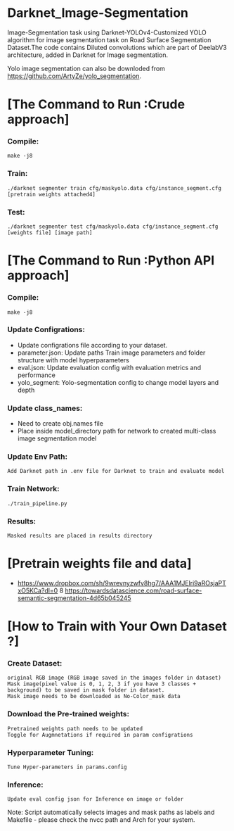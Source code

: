 # Darknet_Image-Segmentation
Image-Segmentation task using Darknet-YOLOv4-Customized YOLO algorithm for image segmentation task on Road Surface Segmentation Dataset.The code contains Diluted convolutions which are part of DeelabV3 architecture, added in Darknet for Image segmentation.

Yolo image segmentation can also be downloded from https://github.com/ArtyZe/yolo_segmentation. 

[The Command to Run :Crude approach]
=========
### Compile: 
	
	make -j8

### Train: 

	./darknet segmenter train cfg/maskyolo.data cfg/instance_segment.cfg [pretrain weights attached4] 

### Test:
	./darknet segmenter test cfg/maskyolo.data cfg/instance_segment.cfg [weights file] [image path]


[The Command to Run :Python API approach]
=========
### Compile: 
	
	make -j8

### Update Configrations:
	
* Update configrations file according to your dataset.
* parameter.json: Update paths Train image parameters and folder structure with model hyperparameters
* eval.json: Update evaluation config with evaluation metrics and performance
* yolo_segment: Yolo-segmentation config to change model layers and depth

### Update class_names:
	
* Need to create obj.names file 
* Place inside model_directory path for network to created multi-class image segmentation model

### Update Env Path:
	
	Add Darknet path in .env file for Darknet to train and evaluate model

### Train Network:
	
	./train_pipeline.py

### Results:
	
	Masked results are placed in results directory


[Pretrain weights file and data]  
========  
* https://www.dropbox.com/sh/9wrevnyzwfv8hg7/AAA1MJElri9aROsjaPTxO5KCa?dl=0
8 https://towardsdatascience.com/road-surface-semantic-segmentation-4d65b045245

[How to Train with Your Own Dataset ?]  
========  
### Create Dataset:

	original RGB image (RGB image saved in the images folder in dataset)   	
	Mask image(pixel value is 0, 1, 2, 3 if you have 3 classes + background) to be saved in mask folder in dataset.
	Mask image needs to be downloaded as No-Color_mask data   

### Download the Pre-trained weights:
	Pretrained weights path needs to be updated
	Toggle for Augmnetations if required in param configrations
			
### Hyperparameter Tuning:
	Tune Hyper-parameters in params.config

### Inference:
	Update eval config json for Inference on image or folder 

Note: Script automatically selects images and mask paths as labels and Makefile - please check the nvcc path and Arch for your system. 



